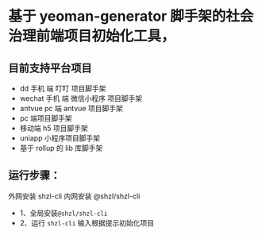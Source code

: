 <!--
 * @Descripttion: your project
 * @version: 1.0
 * @Author: 张鹏
 * @Date: 1985-10-26 16:15:00
 * @LastEditors: 张鹏
 * @LastEditTime: 2021-11-12 10:12:30
-->

# 基于 yeoman-generator 脚手架的社会治理前端项目初始化工具，

## 目前支持平台项目

- dd 手机 端 叮叮 项目脚手架
- wechat 手机 端 微信小程序 项目脚手架
- antvue pc 端 antvue 项目脚手架
- pc 端项目脚手架
- 移动端 h5 项目脚手架
- uniapp 小程序项目脚手架
- 基于 rollup 的 lib 库脚手架

## 运行步骤：

外网安装 shzl-cli
内网安装 @shzl/shzl-cli

- 1、全局安装`@shzl/shzl-cli`
- 2、运行 `shzl-cli` 输入根据提示初始化项目
